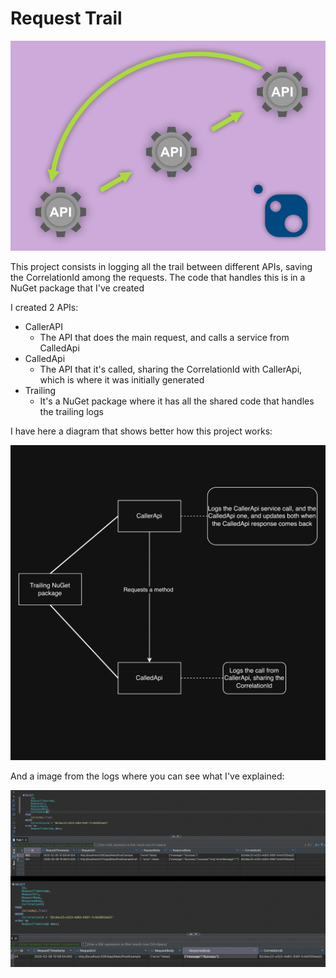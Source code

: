 # Request Trail

![Project Banner](/media/project-banner.png)

This project consists in logging all the trail between different APIs, saving the CorrelationId among the requests. The code that handles this is in a NuGet package that I've created

I created 2 APIs:
- CallerAPI
    - The API that does the main request, and calls a service from CalledApi
- CalledApi
    - The API that it's called, sharing the CorrelationId with CallerApi, which is where it was initially generated
- Trailing
    - It's a NuGet package where it has all the shared code that handles the trailing logs

I have here a diagram that shows better how this project works:

![Project Diagram](/media/project-diagram.png)

And a image from the logs where you can see what I've explained:

![Presentation](/media/presentation.png)


